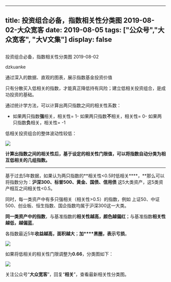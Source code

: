
---
title:   投资组合必备，指数相关性分类图 2019-08-02-大众宽客
date: 2019-08-05
tags: ["公众号","大众宽客", "大V文集"]
display: false
---


## 



投资组合必备，指数相关性分类图 2019-08-02




dzkuanke




通过深入的数据、直观的图表，展示指数基金投资价值


只有分散买入低相关的指数<h-char unicode="ff0c" class=""><h-inner>，</h-inner></h-char>才能真正降低持有风险；建立低相关投资组合，是成功投资的基础。



通过统计学方法，可以计算出两只指数之间的相关性系数：
- 如果两只指数**强**相关，相关性= 1- 如果两只指数**不**相关，相关性= 0- 如果两只指数**负**相关，相关性= -1


低相关投资组合的整体波动性较低：

<img class="rich_pages" data-ratio="0.43453237410071943" data-s="300,640" src="https://mmbiz.qpic.cn/mmbiz_png/PKw3FQPmhIiaaI47NMuiaLicu1wiaX8HMdFhwueD4AGIwFVxicS8uhHpdWfPVfk6Aasc4zUJ3FZTGQoOfjtXovb7swg/640?wx_fmt=png" data-type="png" data-w="695" style=""/>



**计算出指数之间的相关性后，基于设定的相关性门限值，可以将指数自动分类为相互低相关的几组指数。**

****

基于过去5年数据，如果认为两只指数的**相关性&lt;0.5时低相关****，**那么可以将指数分为：**沪深300、标普500、黄金、国债、信用债** 这5大类资产，这5类资产相互之间相关性&lt;0.5。



同时，每一类资产中有多只强相关（相关性&gt;0.5）的指数，例如 上证50、中证500、创业板、恒生指数、国企指数均属于沪深300这一大类。



**同一类资产中的指数**，与基准指数的**相关性越高，颜色越偏红**；与基准指数**相关性越低，越偏蓝**。



各指数最近5年**收益越高，面积越大**；**加****黑圈，表示亏损**。

<img class="rich_pages" data-ratio="1.1428571428571428" data-s="300,640" src="https://mmbiz.qpic.cn/mmbiz_png/PKw3FQPmhIgMtC40FricbpecNF4ym5f5SXfKCicpNH55nDkuT7q6PB8ClhxH4B2Y9VDWpJdvyriaJKvicXrq3WAGeA/640?wx_fmt=png" data-type="png" data-w="840" style=""/>



如果将低相关的相关性门限调整为**0.66**，分类图如下：

<img class="rich_pages" data-ratio="1.5714285714285714" data-s="300,640" src="https://mmbiz.qpic.cn/mmbiz_png/PKw3FQPmhIgMtC40FricbpecNF4ym5f5SDq1Y7hQFUgicUH74AEv5CEzbXfIM8JriaHnzPa6pNDcpeKpxbyEVeg7A/640?wx_fmt=png" data-type="png" data-w="840" style="text-align: center;white-space: normal;"/>

关注公众号“**大众宽客**”，回复“**相关**”，查看最新相关性分类图。









